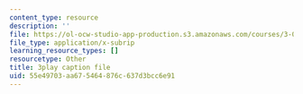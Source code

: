 ```yaml
---
content_type: resource
description: ''
file: https://ol-ocw-studio-app-production.s3.amazonaws.com/courses/3-091sc-introduction-to-solid-state-chemistry-fall-2010/55e49703aa675464876c637d3bcc6e91_p6isgsReWmI.vtt
file_type: application/x-subrip
learning_resource_types: []
resourcetype: Other
title: 3play caption file
uid: 55e49703-aa67-5464-876c-637d3bcc6e91
---
```

